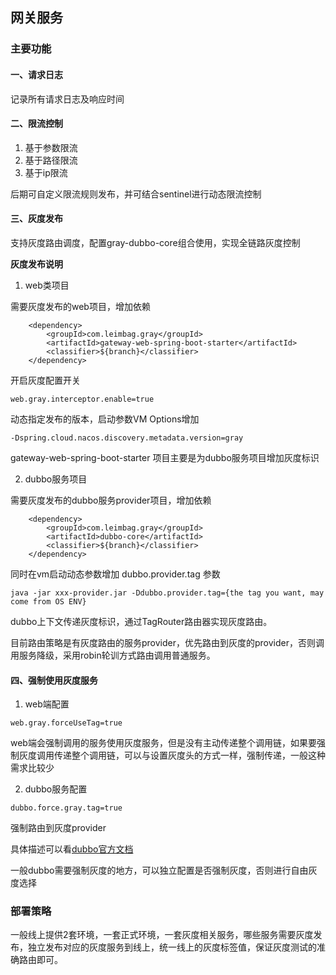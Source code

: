 ## 网关服务

### 主要功能

#### 一、请求日志

记录所有请求日志及响应时间

#### 二、限流控制

1. 基于参数限流
2. 基于路径限流
3. 基于ip限流

后期可自定义限流规则发布，并可结合sentinel进行动态限流控制

#### 三、灰度发布

支持灰度路由调度，配置gray-dubbo-core组合使用，实现全链路灰度控制

**灰度发布说明**

1. web类项目

需要灰度发布的web项目，增加依赖
```
    <dependency>
        <groupId>com.leimbag.gray</groupId>
        <artifactId>gateway-web-spring-boot-starter</artifactId>
        <classifier>${branch}</classifier>
    </dependency>
```

开启灰度配置开关
```
web.gray.interceptor.enable=true
```

动态指定发布的版本，启动参数VM Options增加
```
-Dspring.cloud.nacos.discovery.metadata.version=gray
```

gateway-web-spring-boot-starter 项目主要是为dubbo服务项目增加灰度标识

2. dubbo服务项目

需要灰度发布的dubbo服务provider项目，增加依赖
```
    <dependency>
        <groupId>com.leimbag.gray</groupId>
        <artifactId>dubbo-core</artifactId>
        <classifier>${branch}</classifier>
    </dependency>
```

同时在vm启动动态参数增加 dubbo.provider.tag 参数
```
java -jar xxx-provider.jar -Ddubbo.provider.tag={the tag you want, may come from OS ENV}
```

dubbo上下文传递灰度标识，通过TagRouter路由器实现灰度路由。

目前路由策略是有灰度路由的服务provider，优先路由到灰度的provider，否则调用服务降级，采用robin轮训方式路由调用普通服务。

#### 四、强制使用灰度服务

1. web端配置

```
web.gray.forceUseTag=true
```

web端会强制调用的服务使用灰度服务，但是没有主动传递整个调用链，如果要强制灰度调用传递整个调用链，可以与设置灰度头的方式一样，强制传递，一般这种需求比较少

2. dubbo服务配置

```
dubbo.force.gray.tag=true
```

强制路由到灰度provider

具体描述可以看[dubbo官方文档](https://dubbo.apache.org/zh/docs/v2.7/user/examples/routing-rule/)

一般dubbo需要强制灰度的地方，可以独立配置是否强制灰度，否则进行自由灰度选择


### 部署策略

一般线上提供2套环境，一套正式环境，一套灰度相关服务，哪些服务需要灰度发布，独立发布对应的灰度服务到线上，统一线上的灰度标签值，保证灰度测试的准确路由即可。